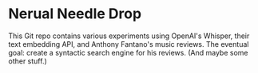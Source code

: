 # Nerual Needle Drop
This Git repo contains various experiments using OpenAI's Whisper, their text embedding API, and 
Anthony Fantano's music reviews. The eventual goal: create a syntactic search engine for his reviews. (And maybe some other stuff.)